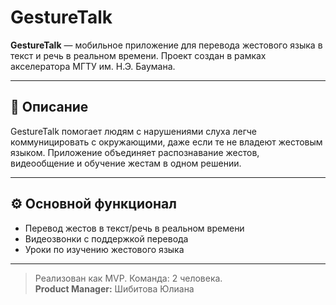 # GestureTalk
**GestureTalk** — мобильное приложение для перевода жестового языка в текст и речь в реальном времени. Проект создан в рамках акселератора МГТУ им. Н.Э. Баумана.

---

## 📌 Описание

GestureTalk помогает людям с нарушениями слуха легче коммуницировать с окружающими, даже если те не владеют жестовым языком. Приложение объединяет распознавание жестов, видеообщение и обучение жестам в одном решении.

---

## ⚙️ Основной функционал

-  Перевод жестов в текст/речь в реальном времени
-  Видеозвонки с поддержкой перевода
-  Уроки по изучению жестового языка

---


> Реализован как MVP.
> Команда: 2 человека.  
> **Product Manager:** Шибитова Юлиана


